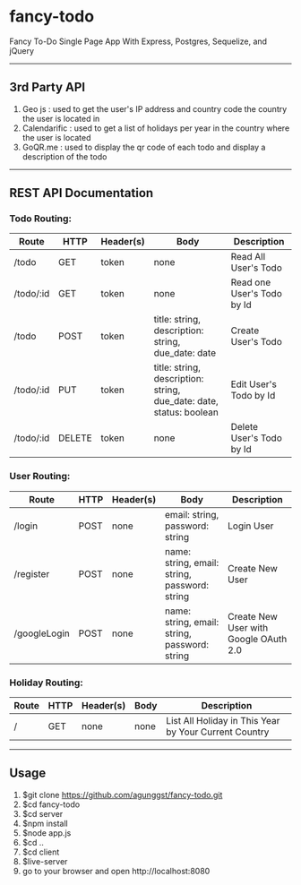 # fancy-todo

Fancy To-Do Single Page App With Express, Postgres, Sequelize, and jQuery
___________
## 3rd Party API
1. Geo js : used to get the user's IP address and country code the country the user is located in
2. Calendarific : used to get a list of holidays per year in the country where the user is located
3. GoQR.me : used to display the qr code of each todo and display a description of the todo
___________

## REST API Documentation

### Todo Routing:

Route | HTTP | Header(s) | Body | Description
--- | --- | --- | --- | ---
/todo | GET | token | none | Read All User's Todo
/todo/:id | GET | token | none | Read one User's Todo by Id
/todo | POST | token | title: string, description: string, due_date: date | Create User's Todo
/todo/:id | PUT | token | title: string, description: string, due_date: date, status: boolean | Edit User's Todo by Id
/todo/:id | DELETE | token | none | Delete User's Todo by Id

### User Routing:

Route | HTTP | Header(s) | Body | Description
--- | --- | --- | --- | ---
/login | POST | none | email: string, password: string | Login User
/register | POST | none | name: string, email: string, password: string | Create New User
/googleLogin | POST | none | name: string, email: string, password: string | Create New User with Google OAuth 2.0

### Holiday Routing:
Route | HTTP | Header(s) | Body | Description
--- | --- | --- | --- | ---
/ | GET | none | none | List All Holiday in This Year by Your Current Country
_________________

## Usage
1. $git clone https://github.com/agunggst/fancy-todo.git
2. $cd fancy-todo
3. $cd server
4. $npm install
5. $node app.js
6. $cd ..
7. $cd client
8. $live-server
9. go to your browser and open http://localhost:8080
